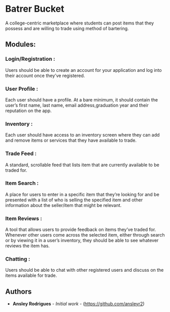# Batrer Bucket
A college-centric marketplace where students can post items that they possess and are willing to trade using method of bartering.

## Modules:

### Login/Registration : 
Users should be able to create an account for your application and log into their account once they’ve registered.

### User Profile : 
Each user should have a profile. At a bare minimum, it should contain the user’s first name, last name, email address,graduation year and their reputation on the app.

### Inventory : 
Each user should have access to an inventory screen where they can add and remove items or services that they have available to trade.

### Trade Feed : 
A standard, scrollable feed that lists item that are currently available to be traded for.

### Item Search : 
A place for users to enter in a specific item that they’re looking for and be presented with a list of who is selling the specified item and other information about the seller/item that might be relevant.

### Item Reviews : 
A tool that allows users to provide feedback on items they’ve traded for. Whenever other users come across the selected item, either through search or by viewing it in a user’s inventory, they should be able to see whatever reviews the item has.

### Chatting :
Users should be able to chat with other registered users and discuss on the items available for trade.

## Authors
* **Ansley Rodrigues** - *Initial work* - (https://github.com/ansleyr2)
